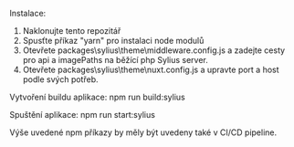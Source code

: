 Instalace:
1) Naklonujte tento repozitář
2) Spusťte příkaz "yarn" pro instalaci node modulů
3) Otevřete packages\sylius\theme\middleware.config.js a zadejte cesty pro api a imagePaths na běžící php Sylius server.
4) Otevřete packages\sylius\theme\nuxt.config.js a upravte port a host podle svých potřeb.

Vytvoření buildu aplikace:
npm run build:sylius

Spuštění aplikace:
npm run start:sylius

Výše uvedené npm příkazy by měly být uvedeny také v CI/CD pipeline.

